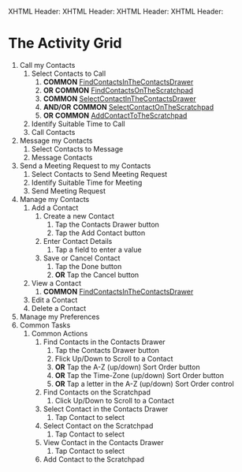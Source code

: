 XHTML Header: <script src="js/jquery-1.8.1.min.js"></script>
XHTML Header: <script src="js/jquery-ui-1.8.23.custom.min.js"></script>
XHTML Header: <script src="js/activity-grid.js"></script>
XHTML Header: <link rel="stylesheet" type="text/css" href="css/activity-grid.css" />

# The Activity Grid

1. Call my Contacts
	1. Select Contacts to Call
	    1. **COMMON** [FindContactsInTheContactsDrawer][]
	    1. **OR** **COMMON** [FindContactsOnTheScratchpad][]
	    1. **COMMON** [SelectContactInTheContactsDrawer][]
	    1. **AND/OR** **COMMON** [SelectContactOnTheScratchpad][]	
	    1. **OR** **COMMON** [AddContactToTheScratchpad][]	    
	1. Identify Suitable Time to Call
	1. Call Contacts
1. Message my Contacts
	1. Select Contacts to Message
	1. Message Contacts
1. Send a Meeting Request to my Contacts
    1. Select Contacts to Send Meeting Request 
    1. Identify Suitable Time for Meeting
    1. Send Meeting Request
1. Manage my Contacts
    1. Add a Contact
        1. Create a new Contact
            1. Tap the Contacts Drawer button
            1. Tap the Add Contact button
        1. Enter Contact Details
            1. Tap a field to enter a value
        1. Save or Cancel Contact
            1. Tap the Done button
            1. **OR** Tap the Cancel button
    1. View a Contact
        1. **COMMON** [FindContactsInTheContactsDrawer][]
    1. Edit a Contact
    1. Delete a Contact
1. Manage my Preferences
1. Common Tasks
    1. Common Actions
        1. Find Contacts in the Contacts Drawer <a id="FindContactsInTheContactsDrawer"></a>
        	1. Tap the Contacts Drawer button
        	1. Flick Up/Down to Scroll to a Contact          	
        	1. **OR** Tap the A-Z (up/down) Sort Order button        	
        	1. **OR** Tap the Time-Zone (up/down) Sort Order button
        	1. **OR** Tap a letter in the A-Z (up/down) Sort Order control
        1. Find Contacts on the Scratchpad <a id="FindContactsOnTheScratchpad"></a>
        	1. Click Up/Down to Scroll to a Contact
        1. Select Contact in the Contacts Drawer <a id="SelectContactInTheContactsDrawer"></a>
        	1. Tap Contact to select
        1. Select Contact on the Scratchpad <a id="SelectContactOnTheScratchpad"></a>
        	1. Tap Contact to select        	
        1. View Contact in the Contacts Drawer <a id="SelectContactInTheContactsDrawer"></a>
        	1. Tap Contact to select
        1. Add Contact to the Scratchpad <a id="AddContactToTheScratchpad"></a> 

[FindContactsInTheContactsDrawer]: #FindContactsInTheContactsDrawer "Find Contacts in the Contacts Drawer"
[FindContactsOnTheScratchpad]: #FindContactsOnTheScratchpad "Find Contacts on the Scratchpad"
[SelectContactInTheContactsDrawer]: #SelectContactInTheContactsDrawer "Select Contact in the Contacts Drawer"
[SelectContactOnTheScratchpad]: #SelectContactOnTheScratchpad "Select Contact on the Scratchpad"
[AddContactToTheScratchpad]: #AddContactToTheScratchpad "Add Contact to the Scratchpad"